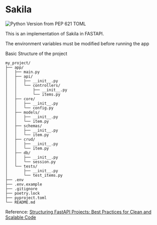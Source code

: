 # Sakila

![Python Version from PEP 621 TOML](https://img.shields.io/python/required-version-toml?tomlFilePath=https://raw.githubusercontent.com/Mandroide/cms-otek-backend/refs/heads/main/pyproject.toml)

This is an implementation of Sakila in FASTAPI.

The environment variables must be modified before running the app

Basic Structure of the project
```
my_project/
├── app/
│   ├── main.py
│   ├── api/
│   │   ├── __init__.py
│   │   └── controllers/
│   │       ├── __init__.py
│   │       └── items.py
│   ├── core/
│   │   ├── __init__.py
│   │   └── config.py
│   ├── models/
│   │   ├── __init__.py
│   │   └── item.py
│   ├── schemas/
│   │   ├── __init__.py
│   │   └── item.py
│   ├── crud/
│   │   ├── __init__.py
│   │   └── item.py
│   ├── db/
│   │   ├── __init__.py
│   │   └── session.py
│   └── tests/
│       ├── __init__.py
│       └── test_items.py
├── .env
├── .env.example
├── .gitignore
├── poetry.lock
├── pyproject.toml
└── README.md
```
Reference: [Structuring FastAPI Projects: Best Practices for Clean and Scalable Code](https://medium.com/@agusabdulrahman/structuring-fastapi-projects-best-practices-for-clean-and-scalable-code-a993b297ea3a)
